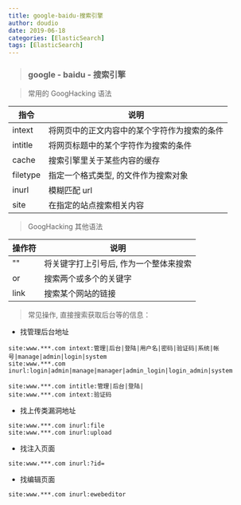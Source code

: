 ```yaml
---
title: google-baidu-搜索引擎
author: doudio
date: 2019-06-18
categories: [ElasticSearch]
tags: [ElasticSearch]
---
```


> ### google - baidu - 搜索引擎

>  常用的 GoogHacking 语法

| 指令     | 说明                                         |
| -------- | -------------------------------------------- |
| intext   | 将网页中的正文内容中的某个字符作为搜索的条件 |
| intitle  | 将网页标题中的某个字符作为搜索的条件         |
| cache    | 搜索引擎里关于某些内容的缓存                 |
| filetype | 指定一个格式类型, 的文件作为搜索对象         |
| inurl    | 模糊匹配 url                                 |
| site     | 在指定的站点搜索相关内容                     |

> GoogHacking 其他语法

| 操作符 | 说明                                   |
| ------ | -------------------------------------- |
| ""     | 将关键字打上引号后, 作为一个整体来搜索 |
| or     | 搜索两个或多个的关键字                 |
| link   | 搜索某个网站的链接                     |

> 常见操作, 直接搜索获取后台等的信息：

* 找管理后台地址

```xml-dtd
site:www.***.com intext:管理|后台|登陆|用户名|密码|验证码|系统|帐号|manage|admin|login|system
site:www.***.com inurl:login|admin|manage|manager|admin_login|login_admin|system

site:www.***.com intitle:管理|后台|登陆|
site:www.***.com intext:验证码
```

* 找上传类漏洞地址

```xml-dtd
site:www.***.com inurl:file
site:www.***.com inurl:upload
```

* 找注入页面

```xml-dtd
site:www.***.com inurl:?id=
```

* 找编辑页面

```xml-dtd
site:www.***.com inurl:ewebeditor
```

